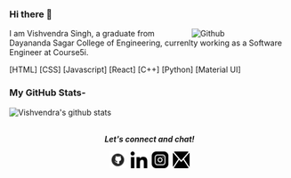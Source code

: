 ### Hi there 👋

<img width="35%" align="right" alt="Github" src="https://user-images.githubusercontent.com/48678280/88862734-4903af80-d201-11ea-968b-9c939d88a37c.gif" />

I am Vishvendra Singh, a graduate from Dayananda Sagar College of Engineering, currenlty working as a Software Engineer at Course5i.

<!-- ### Language and Tools Used- </br>
![C++](https://img.shields.io/badge/-C++-000000?style=for-the-badge&logo=C%2B%2B&logoColor=00599C)
![C](https://img.shields.io/badge/-C-000000?style=for-the-badge&logo=C)
![Python](https://img.shields.io/badge/-Python-000000?style=for-the-badge&logo=Python&logoColor=00599C)
![Verilog](https://img.shields.io/badge/-Verilog-000000?style=for-the-badge&logo=Verilog&logoColor=00599C)
 -->
 [HTML]
 [CSS]
 [Javascript]
 [React]
 [C++]
 [Python]
 [Material UI]

### My GitHub Stats- </br>
![Vishvendra's github stats](https://github-readme-stats.vercel.app/api?username=singhvishvendra700&show_icons=true&theme=dark)
</br></br>

<p align="center">
  <i><b>Let's connect and chat!</b></i>

  <p align="center">
    <a href="https://github.com/singhvishvendra700" alt="GitHub"><img src="https://github.com/Octaves0911/social-media-logos/blob/master/github_new.png" height="30" width="30"></a>&nbsp;
    <a href="https://www.linkedin.com/in/singhvish700/" alt="Linkedin"><img src="https://github.com/Octaves0911/social-media-logos/blob/master/linkedin.png" height="30" width="30"></a>&nbsp;
    <a href="https://www.instagram.com/vishvendraa.singh/" alt="Instagram"><img src="https://github.com/Octaves0911/social-media-logos/blob/master/instagram.png" height="30" width="30"></a>&nbsp;
     <a href="mailto:singhvishvendra700@gmail.com"><img src="https://github.com/Octaves0911/social-media-logos/blob/master/email_new.png" height="30" width="30"></a>

  </p>
    
</p>
